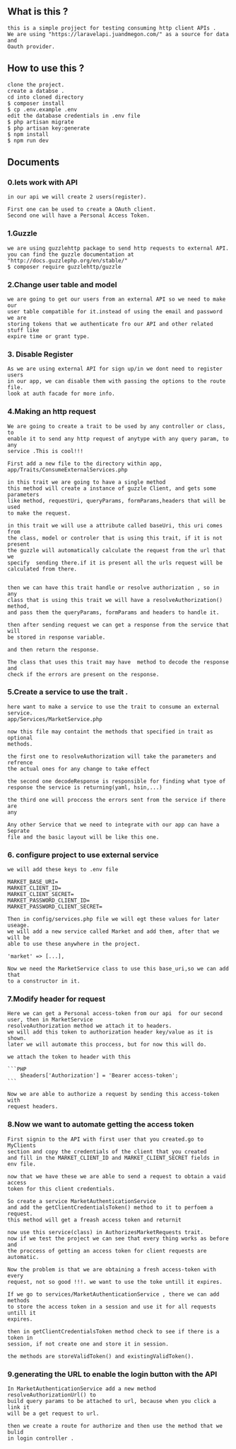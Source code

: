 ## What is this ?
    this is a simple projject for testing consuming http client APIs .
    We are using "https://laravelapi.juandmegon.com/" as a source for data and 
    Oauth provider.

## How to use this ?
    clone the project.
    create a databse .
    cd into cloned directory
    $ composer install
    $ cp .env.example .env
    edit the database credentials in .env file
    $ php artisan migrate
    $ php artisan key:generate
    $ npm install
    $ npm run dev


## Documents 
### 0.lets work with API
    in our api we will create 2 users(register).

    First one can be used to create a OAuth client.
    Second one will have a Personal Access Token.
### 1.Guzzle
    we are using guzzlehttp package to send http requests to external API.
    you can find the guzzle documentation at "http://docs.guzzlephp.org/en/stable/"
    $ composer require guzzlehttp/guzzle

### 2.Change user table and model
    we are going to get our users from an external API so we need to make our
    user table compatible for it.instead of using the email and password we are
    storing tokens that we authenticate fro our API and other related stuff like
    expire time or grant type.

### 3. Disable Register
    As we are using external API for sign up/in we dont need to register users
    in our app, we can disable them with passing the options to the route file.
    look at auth facade for more info.

### 4.Making an http request
    We are going to create a trait to be used by any controller or class, to
    enable it to send any http request of anytype with any query param, to any
    service .This is cool!!!

    First add a new file to the directory within app,
    app/Traits/ConsumeExternalServices.php

    in this trait we are going to have a single method
    this method will create a instance of guzzle Client, and gets some
    parameters
    like method, requestUri, queryParams, formParams,headers that will be used 
    to make the request.

    in this trait we will use a attribute called baseUri, this uri comes from
    the class, model or controler that is using this trait, if it is not present
    the guzzle will automatically calculate the request from the url that we
    specify  sending there.if it is present all the urls request will be
    calculated from there.


    then we can have this trait handle or resolve authorization , so in any
    class that is using this trait we will have a resolveAuthorization() method,
    and pass them the queryParams, formParams and headers to handle it.

    then after sending request we can get a response from the service that will
    be stored in response variable.

    and then return the response.

    The class that uses this trait may have  method to decode the response and
    check if the errors are present on the response.


### 5.Create a service to use the trait .
    here want to make a service to use the trait to consume an external service.
    app/Services/MarketService.php 

    now this file may containt the methods that specified in trait as optional
    methods.

    the first one to resolveAuthorization will take the parameters and refrence
    the actual ones for any change to take effect 

    the second one decodeResponse is responsible for finding what tyoe of
    response the service is returning(yaml, hsin,...)

    the third one will proccess the errors sent from the service if there are
    any

    Any other Service that we need to integrate with our app can have a Seprate
    file and the basic layout will be like this one.

### 6. configure project to use external service
    we will add these keys to .env file

    MARKET_BASE_URI=
    MARKET_CLIENT_ID=
    MARKET_CLIENT_SECRET=
    MARKET_PASSWORD_CLIENT_ID=
    MARKET_PASSWORD_CLIENT_SECRET=

    Then in config/services.php file we will egt these values for later useage.
    we will add a new service called Market and add them, after that we will be
    able to use these anywhere in the project.

    'market' => [...],

    Now we need the MarketService class to use this base_uri,so we can add that
    to a constructor in it.

### 7.Modify header for request
    Here we can get a Personal access-token from our api  for our second user, then in MarketService
    resolveAuthorization method we attach it to headers.
    we will add this token to authorization header key/value as it is shown.
    later we will automate this proccess, but for now this will do.

    we attach the token to header with this

    ```PHP 
        $headers['Authorization'] = 'Bearer access-token';
    ```

    Now we are able to authorize a request by sending this access-token with
    request headers.

### 8.Now we want to automate getting the access token
    First signin to the API with first user that you created.go to MyClients
    section and copy the credentials of the client that you created 
    and fill in the MARKET_CLIENT_ID and MARKET_CLIENT_SECRET fields in
    env file.

    now that we have these we are able to send a request to obtain a vaid access
    token for this client credentials.

    So create a service MarketAuthenticationService 
    and add the getClientCredentialsToken() method to it to perfoem a request.
    this method will get a freash access token and returnit 

    now use this service(class) in AuthorizesMarketRequests trait.
    now if we test the project we can see that every thing works as before and 
    the proccess of getting an access token for client requests are automatic.

    Now the problem is that we are obtaining a fresh access-token with every
    request, not so good !!!. we want to use the toke untill it expires.

    If we go to services/MarketAuthenticationService , there we can add methods
    to store the access token in a session and use it for all requests untill it
    expires.

    then in getClientCredentialsToken method check to see if there is a token in
    session, if not create one and store it in session.

    the methods are storeValidToken() and existingValidToken().


### 9.generating the URL to enable the login button with the API
    In MarketAuthenticationService add a new method resolveAuthorizationUrl() to
    build query params to be attached to url, because when you click a link it
    will be a get request to url.

    then we create a route for authorize and then use the method that we bulid
    in login controller .

